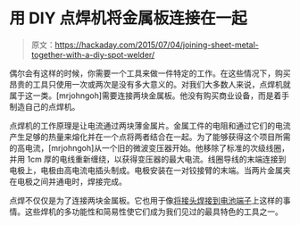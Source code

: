 # 用 DIY 点焊机将金属板连接在一起

> 原文：<https://hackaday.com/2015/07/04/joining-sheet-metal-together-with-a-diy-spot-welder/>

偶尔会有这样的时候，你需要一个工具来做一件特定的工作。在这些情况下，购买昂贵的工具只使用一次或两次是没有多大意义的。对我们大多数人来说，点焊机就属于这一类。[mrjohngoh]需要连接两块金属板。他没有购买商业设备，而是着手制造自己的点焊机。

点焊机的工作原理是让电流通过两块薄金属片。金属工件的电阻和通过它们的电流产生足够的热量来熔化并在一个点将两者结合在一起。为了能够获得这个项目所需的高电流，[mrjohngoh]从一个旧的微波变压器开始。他移除了标准的次级线圈，并用 1cm 厚的电线重新缠绕，以获得变压器的最大电流。线圈导线的末端连接到电极上，电极由高电流电插头制成。电极安装在一对铰接臂的末端。当两片金属夹在电极之间并通电时，焊接完成。

点焊不仅仅是为了连接两块金属板。它也用于像[将接头焊接到电池端子](http://hackaday.com/2012/08/01/hundred-dollar-capacitive-discharge-welder/)上这样的事情。这些焊机的多功能性和简易性使它们成为我们见过的最具特色的工具之一。
